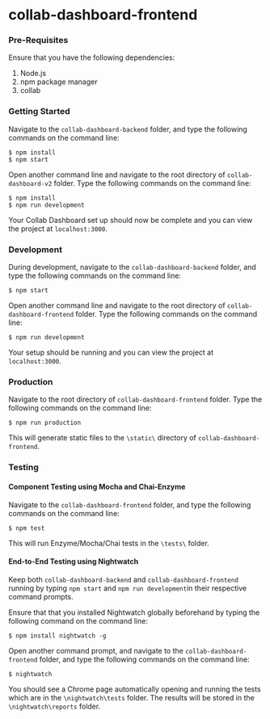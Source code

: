 # collab-dashboard-frontend

### Pre-Requisites

Ensure that you have the following dependencies:

1. Node.js
2. npm package manager
3. collab

### Getting Started

Navigate to the `collab-dashboard-backend` folder, and type the following commands on the command line:

```
$ npm install
$ npm start
```

Open another command line and navigate to the root directory of `collab-dashboard-v2` folder. Type the following commands on the command line:

```
$ npm install
$ npm run development
```

Your Collab Dashboard set up should now be complete and you can view the project at `localhost:3000`.

### Development

During development, navigate to the `collab-dashboard-backend` folder, and type the following commands on the command line:

```
$ npm start
```

Open another command line and navigate to the root directory of `collab-dashboard-frontend` folder. Type the following commands on the command line:

```
$ npm run development
```

Your setup should be running and you can view the project at `localhost:3000`.

### Production

Navigate to the root directory of `collab-dashboard-frontend` folder. Type the following commands on the command line:

```
$ npm run production
```

This will generate static files to the `\static\` directory of `collab-dashboard-frontend`.

### Testing

#### Component Testing using Mocha and Chai-Enzyme

Navigate to the `collab-dashboard-frontend` folder, and type the following commands on the command line:

```
$ npm test
```

This will run Enzyme/Mocha/Chai tests in the `\tests\` folder.

#### End-to-End Testing using Nightwatch

Keep both `collab-dashboard-backend` and `collab-dashboard-frontend` running by typing `npm start` and `npm run development`in their respective command prompts.

Ensure that that you installed Nightwatch globally beforehand by typing the following command on the command line:

```
$ npm install nightwatch -g
```

Open another command prompt, and navigate to the `collab-dashboard-frontend` folder, and type the following commands on the command line:

```
$ nightwatch
```

You should see a Chrome page automatically opening and running the tests which are in the `\nightwatch\tests` folder. The results will be stored in the `\nightwatch\reports` folder.

